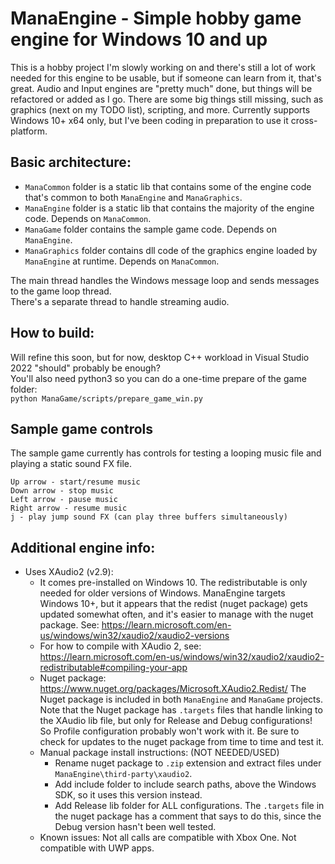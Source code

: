 # ManaEngine - Simple hobby game engine for Windows 10 and up

This is a hobby project I'm slowly working on and there's still a lot of work needed for this engine to be usable, but if someone can learn from it, that's great. Audio and Input engines are "pretty much" done, but things will be refactored or added as I go. There are some big things still missing, such as graphics (next on my TODO list), scripting, and more. Currently supports Windows 10+ x64 only, but I've been coding in preparation to use it cross-platform.

## Basic architecture:

* `ManaCommon` folder is a static lib that contains some of the engine code that's common to both `ManaEngine` and `ManaGraphics`.
* `ManaEngine` folder is a static lib that contains the majority of the engine code. Depends on `ManaCommon`.
* `ManaGame` folder contains the sample game code. Depends on `ManaEngine`.
* `ManaGraphics` folder contains dll code of the graphics engine loaded by `ManaEngine` at runtime. Depends on `ManaCommon`.

The main thread handles the Windows message loop and sends messages to the game loop thread.  
There's a separate thread to handle streaming audio.

## How to build:

Will refine this soon, but for now, desktop C++ workload in Visual Studio 2022 "should" probably be enough?  
You'll also need python3 so you can do a one-time prepare of the game folder:  
`python ManaGame/scripts/prepare_game_win.py`

## Sample game controls

The sample game currently has controls for testing a looping music file and playing a static sound FX file.
```
Up arrow - start/resume music
Down arrow - stop music
Left arrow - pause music
Right arrow - resume music
j - play jump sound FX (can play three buffers simultaneously)
```

## Additional engine info:

* Uses XAudio2 (v2.9):
    * It comes pre-installed on Windows 10. The redistributable is only needed for older versions of Windows.
      ManaEngine targets Windows 10+, but it appears that the redist (nuget package) gets updated somewhat often,
      and it's easier to manage with the nuget package.
      See: https://learn.microsoft.com/en-us/windows/win32/xaudio2/xaudio2-versions
    * For how to compile with XAudio 2,
      see: https://learn.microsoft.com/en-us/windows/win32/xaudio2/xaudio2-redistributable#compiling-your-app
    * Nuget package: https://www.nuget.org/packages/Microsoft.XAudio2.Redist/
      The Nuget package is included in both `ManaEngine` and `ManaGame` projects.
      Note that the Nuget package has `.targets` files that handle linking to the XAudio lib file,
      but only for Release and Debug configurations! So Profile configuration probably won't work with it.
      Be sure to check for updates to the nuget package from time to time and test it.
    * Manual package install instructions: (NOT NEEDED/USED)
        * Rename nuget package to `.zip` extension and extract files under `ManaEngine\third-party\xaudio2`.
        * Add include folder to include search paths, above the Windows SDK, so it uses this version instead.
        * Add Release lib folder for ALL configurations. The `.targets` file in the nuget package has a comment that says to do this, since the Debug version hasn't been well tested.
    * Known issues: Not all calls are compatible with Xbox One. Not compatible with UWP apps.
